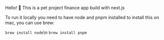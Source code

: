 Hello! 👋
This is a pet project finance app build with next.js

To run it locally you need to have node and pnpm installed
to install this on mac, you can use brew:
  
  <code>brew install node</code>\n
  <code>brew install pnpm</code>